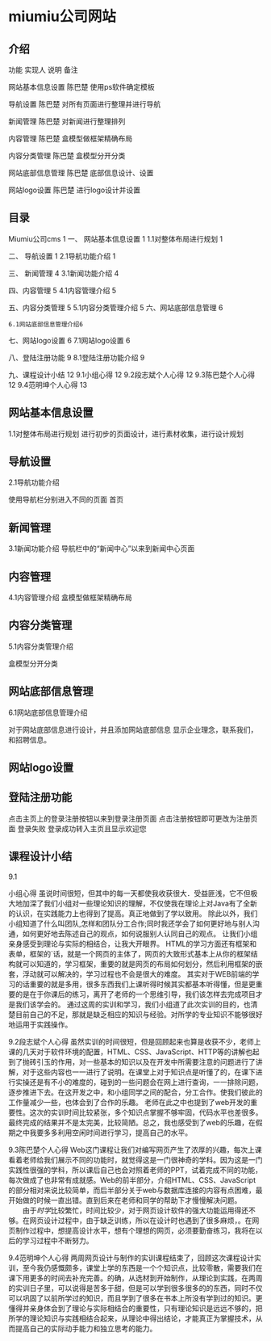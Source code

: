 # miumiu公司网站

## 介绍

功能	        实现人	说明	            备注

网站基本信息设置	陈巴楚	使用ps软件确定模板
	
导航设置	        陈巴楚	对所有页面进行整理并进行导航
	
新闻管理	        陈巴楚	对新闻进行整理排列	

内容管理	        陈巴楚	盒模型做框架精确布局
	
内容分类管理	陈巴楚	盒模型分开分类	

网站底部信息管理	陈巴楚	底部信息设计、设置	

网站logo设置	陈巴楚	进行logo设计并设置	


## 目录

Miumiu公司cms	        1
一、	网站基本信息设置	1
    1.1对整体布局进行规划	1

二、	导航设置	        1
    2.1导航功能介绍	1

三、	新闻管理	        4
    3.1新闻功能介绍	4

四、内容管理	        5
    4.1内容管理介绍	5

五、内容分类管理	        5
    5.1内容分类管理介绍	5
六、网站底部信息管理	6

    6.1网站底部信息管理介绍6
七、网站logo设置    	6
    7.1网站logo设置	6

八、登陆注册功能	        9
    8.1登陆注册功能介绍	9

九、课程设计小结	        12
    9.1小组心得	        12
    9.2段志斌个人心得	12
    9.3陈巴楚个人心得	12
    9.4范明坤个人心得	13


## 网站基本信息设置

1.1对整体布局进行规划
进行初步的页面设计，进行素材收集，进行设计规划


## 导航设置

2.1导航功能介绍

使用导航栏分别进入不同的页面
首页


## 新闻管理

3.1新闻功能介绍
导航栏中的“新闻中心”以来到新闻中心页面


## 内容管理

4.1内容管理介绍
盒模型做框架精确布局

## 内容分类管理

5.1内容分类管理介绍

盒模型分开分类


## 网站底部信息管理
6.1网站底部信息管理介绍

对于网站底部信息进行设计，并且添加网站底部信息
显示企业理念，联系我们，和招聘信息。

## 网站logo设置

## 登陆注册功能

点击主页上的登录注册按钮以来到登录注册页面
点击注册按钮即可更改为注册页面
登录失败
登录成功转入主页且显示欢迎您

## 课程设计小结
9.1

小组心得
虽说时间很短，但其中的每一天都使我收获很大．受益匪浅，它不但极大地加深了我们小组对一些理论知识的理解，不仅使我在理论上对Java有了全新的认识，在实践能力上也得到了提高。真正地做到了学以致用。
除此以外，我们小组知道了什么叫团队,怎样和团队分工合作;同时我还学会了如何更好地与别人沟通，如何更好地去陈述自己的观点，如何说服别人认同自己的观点。
让我们小组亲身感受到理论与实际的相结合，让我大开眼界。
HTML的学习方面还有框架和表单，框架的`话，就是一个网页的主体了，网页的大致形式基本上从你的框架结构就可以知道的，学习框架，重要的就是网页的布局如何划分，然后利用框架的嵌套，浮动就可以解决的，学习过程也不会是很大的难度。
其实对于WEB前端的学习的话重要的就是多用，很多东西我们上课听得时候其实都基本听得懂，但是更重要的是在于你课后的练习，离开了老师的一个思维引导，我们该怎样去完成项目才是我们该学会的。
通过这周的实训和学习，我们小组道了此次实训的目的，也清楚目前自己的不足，那就是缺乏相应的知识与经验。对所学的专业知识不能够很好地运用于实践操作。



9.2段志斌个人心得
虽然实训的时间很短，但是回顾起来也算是收获不少，老师上课的几天对于软件环境的配置，HTML、CSS、JavaScript、HTTP等的讲解也起到了抛砖引玉的作用，对一些基本的知识以及在开发中所需要注意的问题进行了讲解，对于这些内容也一一进行了说明。在课堂上对于知识点是听懂了的，在课下进行实操还是有不小的难度的，碰到的一些问题会在网上进行查询，一一排除问题，逐步推进下去。在这开发之中，和小组同学之间的配合，分工合作。使我们彼此的工作量减少一些，也体会到了合作的乐趣。
老师在此之中也提到了web开发的重要性。这次的实训时间比较紧张，多个知识点掌握不够牢固，代码水平也差很多。最终完成的结果并不是太完美，比较简陋。总之，我也感受到了web的乐趣，在假期之中我要多多利用空闲时间进行学习，提高自己的水平。


9.3陈巴楚个人心得
Web这门课程让我们对编写网页产生了浓厚的兴趣，每次上课看着老师给我们展示不同的功能时，就觉得这是一门很神奇的学科。因为这是一门实践性很强的学科，所以课后自己也会对照着老师的PPT，试着完成不同的功能，每次做成了也非常有成就感。Web的前半部分，介绍HTML、CSS、JavaScript的部分相对来说比较简单，而后半部分关于web与数据库连接的内容有点困难，最开始做的时候一直出错。直到后来在老师和同学的帮助下才慢慢解决问题。
　　由于*时学*比较繁忙，时间比较少，对于网页设计软件的强大功能运用得还不够。在网页设计过程中，由于缺乏训练，所以在设计时也遇到了很多麻烦，。在网页制作过程中，想提高设计水平，想有个理想的网页，必须要勤奋练习，我将在以后的学习过程中不断努力。


9.4范明坤个人心得
	两周网页设计与制作的实训课程结束了，回顾这次课程设计实训，至今我仍感慨颇多，课堂上学的东西是一个个知识点，比较零散，需要我们在课下用更多的时间去补充完善。的确，从选材到开始制作，从理论到实践，在两周的实训日子里，可以说得是苦多于甜，但是可以学到很多很多的的东西，同时不仅可以巩固了以前所学过的知识，而且学到了很多在书本上所没有学到过的知识。更懂得并亲身体会到了理论与实际相结合的重要性，只有理论知识是远远不够的，把所学的理论知识与实践相结合起来，从理论中得出结论，才能真正为掌握技术，从而提高自己的实际动手能力和独立思考的能力。
